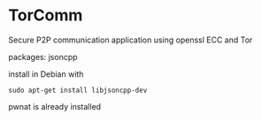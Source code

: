 # TorComm
Secure P2P communication application using openssl ECC and Tor


packages: jsoncpp

install in Debian with
```
sudo apt-get install libjsoncpp-dev
```

pwnat is already installed
